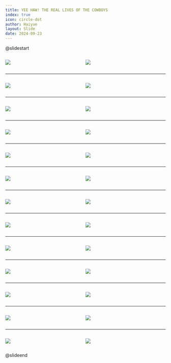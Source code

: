 ```yaml
---
title: YEE HAW! THE REAL LIVES OF THE COWBOYS
index: true
icon: circle-dot
author: Haiyue
layout: Slide
date: 2024-09-23
---
```

 
@slidestart

<div style="display:flex">
<div style="flex:1">

![](https://raw.githubusercontent.com/yclord/reading/refs/heads/master/english/Level-T/YEE%20HAW!%20THE%20REAL%20LIVES%20OF%20THE%20COWBOYS/001.webp)
</div>
<div style="flex:1">

![](https://raw.githubusercontent.com/yclord/reading/refs/heads/master/english/Level-T/YEE%20HAW!%20THE%20REAL%20LIVES%20OF%20THE%20COWBOYS/002.webp)
</div>
</div>

---

<div style="display:flex">
<div style="flex:1">

![](https://raw.githubusercontent.com/yclord/reading/refs/heads/master/english/Level-T/YEE%20HAW!%20THE%20REAL%20LIVES%20OF%20THE%20COWBOYS/003.webp)
</div>
<div style="flex:1">

![](https://raw.githubusercontent.com/yclord/reading/refs/heads/master/english/Level-T/YEE%20HAW!%20THE%20REAL%20LIVES%20OF%20THE%20COWBOYS/004.webp)
</div>
</div>

---

<div style="display:flex">
<div style="flex:1">

![](https://raw.githubusercontent.com/yclord/reading/refs/heads/master/english/Level-T/YEE%20HAW!%20THE%20REAL%20LIVES%20OF%20THE%20COWBOYS/005.webp)
</div>
<div style="flex:1">

![](https://raw.githubusercontent.com/yclord/reading/refs/heads/master/english/Level-T/YEE%20HAW!%20THE%20REAL%20LIVES%20OF%20THE%20COWBOYS/006.webp)
</div>
</div>

---

<div style="display:flex">
<div style="flex:1">

![](https://raw.githubusercontent.com/yclord/reading/refs/heads/master/english/Level-T/YEE%20HAW!%20THE%20REAL%20LIVES%20OF%20THE%20COWBOYS/007.webp)
</div>
<div style="flex:1">

![](https://raw.githubusercontent.com/yclord/reading/refs/heads/master/english/Level-T/YEE%20HAW!%20THE%20REAL%20LIVES%20OF%20THE%20COWBOYS/008.webp)
</div>
</div>

---

<div style="display:flex">
<div style="flex:1">

![](https://raw.githubusercontent.com/yclord/reading/refs/heads/master/english/Level-T/YEE%20HAW!%20THE%20REAL%20LIVES%20OF%20THE%20COWBOYS/009.webp)
</div>
<div style="flex:1">

![](https://raw.githubusercontent.com/yclord/reading/refs/heads/master/english/Level-T/YEE%20HAW!%20THE%20REAL%20LIVES%20OF%20THE%20COWBOYS/010.webp)
</div>
</div>

---

<div style="display:flex">
<div style="flex:1">

![](https://raw.githubusercontent.com/yclord/reading/refs/heads/master/english/Level-T/YEE%20HAW!%20THE%20REAL%20LIVES%20OF%20THE%20COWBOYS/011.webp)
</div>
<div style="flex:1">

![](https://raw.githubusercontent.com/yclord/reading/refs/heads/master/english/Level-T/YEE%20HAW!%20THE%20REAL%20LIVES%20OF%20THE%20COWBOYS/012.webp)
</div>
</div>

---

<div style="display:flex">
<div style="flex:1">

![](https://raw.githubusercontent.com/yclord/reading/refs/heads/master/english/Level-T/YEE%20HAW!%20THE%20REAL%20LIVES%20OF%20THE%20COWBOYS/013.webp)
</div>
<div style="flex:1">

![](https://raw.githubusercontent.com/yclord/reading/refs/heads/master/english/Level-T/YEE%20HAW!%20THE%20REAL%20LIVES%20OF%20THE%20COWBOYS/014.webp)
</div>
</div>

---

<div style="display:flex">
<div style="flex:1">

![](https://raw.githubusercontent.com/yclord/reading/refs/heads/master/english/Level-T/YEE%20HAW!%20THE%20REAL%20LIVES%20OF%20THE%20COWBOYS/015.webp)
</div>
<div style="flex:1">

![](https://raw.githubusercontent.com/yclord/reading/refs/heads/master/english/Level-T/YEE%20HAW!%20THE%20REAL%20LIVES%20OF%20THE%20COWBOYS/016.webp)
</div>
</div>

---

<div style="display:flex">
<div style="flex:1">

![](https://raw.githubusercontent.com/yclord/reading/refs/heads/master/english/Level-T/YEE%20HAW!%20THE%20REAL%20LIVES%20OF%20THE%20COWBOYS/017.webp)
</div>
<div style="flex:1">

![](https://raw.githubusercontent.com/yclord/reading/refs/heads/master/english/Level-T/YEE%20HAW!%20THE%20REAL%20LIVES%20OF%20THE%20COWBOYS/018.webp)
</div>
</div>

---

<div style="display:flex">
<div style="flex:1">

![](https://raw.githubusercontent.com/yclord/reading/refs/heads/master/english/Level-T/YEE%20HAW!%20THE%20REAL%20LIVES%20OF%20THE%20COWBOYS/019.webp)
</div>
<div style="flex:1">

![](https://raw.githubusercontent.com/yclord/reading/refs/heads/master/english/Level-T/YEE%20HAW!%20THE%20REAL%20LIVES%20OF%20THE%20COWBOYS/020.webp)
</div>
</div>

---

<div style="display:flex">
<div style="flex:1">

![](https://raw.githubusercontent.com/yclord/reading/refs/heads/master/english/Level-T/YEE%20HAW!%20THE%20REAL%20LIVES%20OF%20THE%20COWBOYS/021.webp)
</div>
<div style="flex:1">

![](https://raw.githubusercontent.com/yclord/reading/refs/heads/master/english/Level-T/YEE%20HAW!%20THE%20REAL%20LIVES%20OF%20THE%20COWBOYS/022.webp)
</div>
</div>

---

<div style="display:flex">
<div style="flex:1">

![](https://raw.githubusercontent.com/yclord/reading/refs/heads/master/english/Level-T/YEE%20HAW!%20THE%20REAL%20LIVES%20OF%20THE%20COWBOYS/023.webp)
</div>
<div style="flex:1">

![](https://raw.githubusercontent.com/yclord/reading/refs/heads/master/english/Level-T/YEE%20HAW!%20THE%20REAL%20LIVES%20OF%20THE%20COWBOYS/024.webp)
</div>
</div>

---

<div style="display:flex">
<div style="flex:1">

![](https://raw.githubusercontent.com/yclord/reading/refs/heads/master/english/Level-T/YEE%20HAW!%20THE%20REAL%20LIVES%20OF%20THE%20COWBOYS/025.webp)
</div>
<div style="flex:1">

![](https://raw.githubusercontent.com/yclord/reading/refs/heads/master/english/Level-T/YEE%20HAW!%20THE%20REAL%20LIVES%20OF%20THE%20COWBOYS/026.webp)
</div>
</div>

@slideend